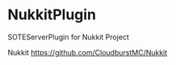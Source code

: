 NukkitPlugin
=======
SOTEServerPlugin for Nukkit Project

Nukkit
https://github.com/CloudburstMC/Nukkit
